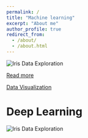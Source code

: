 ```yaml
---
permalink: /
title: "Machine learning"
excerpt: "About me"
author_profile: true
redirect_from: 
  - /about/
  - /about.html
---
```


![Iris Data Exploration](https://cherrraqi.github.io/aca/files/iris.png)


[Read more ](https://cherrraqi.github.io/aca/files/2018-08-31-172724.html)

[Data Visualization](https://cherrraqi.github.io/aca/files/2018-10-06-130331.html)

# Deep Learning
![Iris Data Exploration](https://cherrraqi.github.io/aca/files/cover.png)


